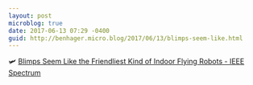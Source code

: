 ```yaml
---
layout: post
microblog: true
date: 2017-06-13 07:29 -0400
guid: http://benhager.micro.blog/2017/06/13/blimps-seem-like.html
---
```

🛩 [Blimps Seem Like the Friendliest Kind of Indoor Flying Robots - IEEE Spectrum](http://spectrum.ieee.org/automaton/robotics/drones/blimps-seem-like-the-friendliest-kind-of-indoor-flying-robots)

